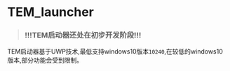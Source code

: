 # TEM_launcher
>### !!!TEM启动器还处在初步开发阶段!!!

TEM启动器基于UWP技术,最低支持windows10版本`10240`,在较低的windows10版本,部分功能会受到限制。

